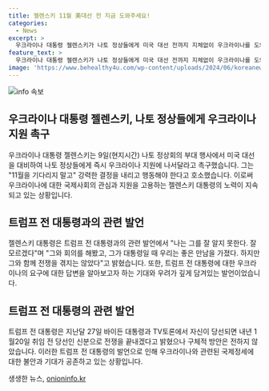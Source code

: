 ```yaml
---
title: 젤렌스키 11월 美대선 전 지금 도와주세요!
categories:
  - News
excerpt: >
  우크라이나 대통령 젤렌스키가 나토 정상들에게 미국 대선 전까지 지체없이 우크라이나를 도와달라고 촉구했다. 그는 11월을 기다리지 말고 강력한 결정을 내리고 행동해야 한다며 러시아와의 전쟁을 종식하고자 트럼프 전 대통령과 블룸버그TV 인터뷰에서 구체적 계획을 요구했다. 트럼프 전 대통령이 당선되면 전쟁을 끝낼 것이라고 언급했지만 구체적 방안은 전하지 않았다. 젤렌스키 대통령은 또한 러시아 대통령 푸틴과 트럼프 전 대통령에 대한 태도를 밝히며, 미국의 강력한 지원을 얻을지 혼자가 될지에 대한 우려를 표명했다.
feature_text: >
  우크라이나 대통령 젤렌스키가 나토 정상들에게 미국 대선 전까지 지체없이 우크라이나를 도와달라고 촉구했다. 그는 11월을 기다리지 말고 강력한 결정을 내리고 행동해야 한다며 러시아와의 전쟁을 종식하고자 트럼프 전 대통령과 블룸버그TV 인터뷰에서 구체적 계획을 요구했다. 트럼프 전 대통령이 당선되면 전쟁을 끝낼 것이라고 언급했지만 구체적 방안은 전하지 않았다. 젤렌스키 대통령은 또한 러시아 대통령 푸틴과 트럼프 전 대통령에 대한 태도를 밝히며, 미국의 강력한 지원을 얻을지 혼자가 될지에 대한 우려를 표명했다.
image: 'https://www.behealthy4u.com/wp-content/uploads/2024/06/koreanews.jpg'
---
```


<p><img src="https://www.behealthy4u.com/wp-content/uploads/2024/06/koreanews.jpg" alt="info 속보" /></p>

<h2 data-ke-size="size26">우크라이나 대통령 젤렌스키, 나토 정상들에게 우크라이나 지원 촉구</h2>

<p data-ke-size="size16">우크라이나 대통령 젤렌스키는 9일(현지시간) 나토 정상회의 부대 행사에서 미국 대선을 대비하여 나토 정상들에게 즉시 우크라이나 지원에 나서달라고 촉구했습니다. 그는 "11월을 기다리지 말고" 강력한 결정을 내리고 행동해야 한다고 호소했습니다. 이로써 우크라이나에 대한 국제사회의 관심과 지원을 고용하는 젤렌스키 대통령의 노력이 지속되고 있는 상황입니다.</p>

<h2 data-ke-size="size26">트럼프 전 대통령과의 관련 발언</h2>

<p data-ke-size="size16">젤렌스키 대통령은 트럼프 전 대통령과의 관련 발언에서 "나는 그를 잘 알지 못한다. 잘 모르겠다"며 "그와 회의를 해봤고, 그가 대통령일 때 우리는 좋은 만남을 가졌다. 하지만 그와 함께 전쟁을 겪지는 않았다"고 밝혔습니다. 또한, 트럼프 전 대통령에 대한 우크라이나의 요구에 대한 답변을 알아보고자 하는 기대와 우려가 깊게 담겨있는 발언이었습니다.</p>

<h2 data-ke-size="size26">트럼프 전 대통령의 관련 발언</h2>

<p data-ke-size="size16">트럼프 전 대통령은 지난달 27일 바이든 대통령과 TV토론에서 자신이 당선되면 내년 1월20일 취임 전 당선인 신분으로 전쟁을 끝내겠다고 밝혔으나 구체적 방안은 전하지 않았습니다. 이러한 트럼프 전 대통령의 발언으로 인해 우크라이나와 관련된 국제정세에 대한 불안과 기대가 공존하고 있는 상황입니다.</p>
생생한 뉴스, <a href="https://onioninfo.kr" rel="dofollow">onioninfo.kr</a>


